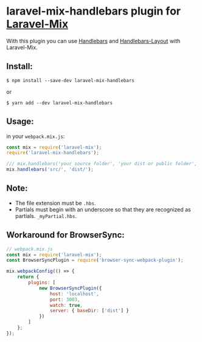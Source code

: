 # laravel-mix-handlebars plugin for [Laravel-Mix](https://github.com/JeffreyWay/laravel-mix)

With this plugin you can use [Handlebars](https://github.com/wycats/handlebars.js) and [Handlebars-Layout](https://github.com/shannonmoeller/handlebars-layouts) with Laravel-Mix.

## Install:

```
$ npm install --save-dev laravel-mix-handlebars
```
or

```
$ yarn add --dev laravel-mix-handlebars
```

## Usage:

in your `webpack.mix.js`:

```js
const mix = require('laravel-mix');
require('laravel-mix-handlebars');

/// mix.handlebars('your source folder', 'your dist or public folder', {your vars})
mix.handlebars('src/', 'dist/');
```

## Note:
- The file extension must be `.hbs`.
- Partials must begin with an underscore so that they are recognized as partials. `_myPartial.hbs`.

## Workaround for BrowserSync:

```js
// webpack.mix.js
const mix = require('laravel-mix');
const BrowserSyncPlugin = require('browser-sync-webpack-plugin');

mix.webpackConfig(() => {
    return {
        plugins: [
            new BrowserSyncPlugin({
                host: 'localhost',
                port: 3003,
                watch: true,
                server: { baseDir: ['dist'] }
            })
        ]
    };
});
```
